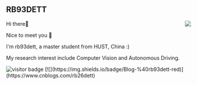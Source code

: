 ## RB93DETT
<img align="right" src="https://github-readme-stats.vercel.app/api?username=rb93dett&show_icons=true">

Hi there👋

Nice to meet you 🥳

I'm rb93dett, a master student from HUST, China :)

My research interest include Computer Vision and Autonomous Driving.

<p align="left">
  
  <a>
      <img src="https://visitor-badge.glitch.me/badge?page_id=rb93dett.rb93dett" alt="visitor badge"/>
  </a>
  [![](https://img.shields.io/badge/Blog-%40rb93dett-red)](https://www.cnblogs.com/rb26dett)

</p>


